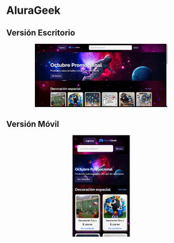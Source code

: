 # AluraGeek

## Versión Escritorio

<p align="center">
  <img src="https://github.com/YuDiCC/ChallengeOne_AluraGeek/blob/main/assets/images/escritorio.png" alt="Vista Escritorio" width="70%"/>
</p>

## Versión Móvil

<p align="center">
  <img src="https://github.com/YuDiCC/ChallengeOne_AluraGeek/blob/main/assets/images/movil.png" alt="Vista Móvil y Tableta" width="30%"/>
</p>
